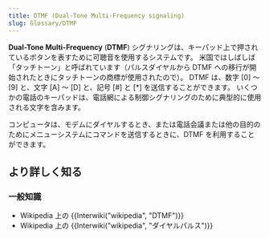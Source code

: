 ```yaml
---
title: DTMF (Dual-Tone Multi-Frequency signaling)
slug: Glossary/DTMF
---
```

**Dual-Tone Multi-Frequency** (**DTMF**) シグナリングは、キーパッド上で押されているボタンを表すために可聴音を使用するシステムです。 米国ではしばしば「タッチトーン」と呼ばれています（パルスダイヤルから DTMF への移行が開始されたときにタッチトーンの商標が使用されたので）。 DTMF は、数字 \[0] 〜 \[9] と、文字 \[A] 〜 \[D] と、記号 \[#] と \[\*] を送信することができます。 いくつかの電話のキーパッドは、電話網による制御シグナリングのために典型的に使用される文字を含みます。

コンピュータは、モデムにダイヤルするとき、または電話会議または他の目的のためにメニューシステムにコマンドを送信するときに、DTMF を利用することができます。

## より詳しく知る

### 一般知識

- Wikipedia 上の {{Interwiki("wikipedia", "DTMF")}}
- Wikipedia 上の {{Interwiki("wikipedia", "ダイヤルパルス")}}
